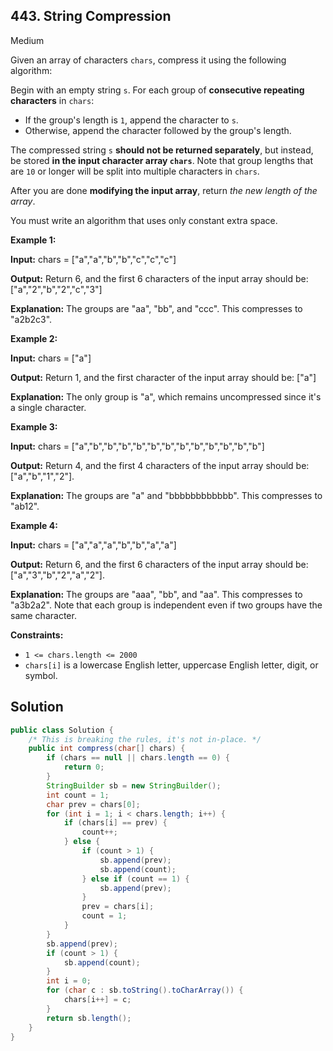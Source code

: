## 443\. String Compression

Medium

Given an array of characters `chars`, compress it using the following algorithm:

Begin with an empty string `s`. For each group of **consecutive repeating characters** in `chars`:

*   If the group's length is `1`, append the character to `s`.
*   Otherwise, append the character followed by the group's length.

The compressed string `s` **should not be returned separately**, but instead, be stored **in the input character array `chars`**. Note that group lengths that are `10` or longer will be split into multiple characters in `chars`.

After you are done **modifying the input array**, return _the new length of the array_.

You must write an algorithm that uses only constant extra space.

**Example 1:**

**Input:** chars = ["a","a","b","b","c","c","c"]

**Output:** Return 6, and the first 6 characters of the input array should be: ["a","2","b","2","c","3"]

**Explanation:** The groups are "aa", "bb", and "ccc". This compresses to "a2b2c3". 

**Example 2:**

**Input:** chars = ["a"]

**Output:** Return 1, and the first character of the input array should be: ["a"]

**Explanation:** The only group is "a", which remains uncompressed since it's a single character. 

**Example 3:**

**Input:** chars = ["a","b","b","b","b","b","b","b","b","b","b","b","b"]

**Output:** Return 4, and the first 4 characters of the input array should be: ["a","b","1","2"].

**Explanation:** The groups are "a" and "bbbbbbbbbbbb". This compresses to "ab12".

**Example 4:**

**Input:** chars = ["a","a","a","b","b","a","a"]

**Output:** Return 6, and the first 6 characters of the input array should be: ["a","3","b","2","a","2"].

**Explanation:** The groups are "aaa", "bb", and "aa". This compresses to "a3b2a2". Note that each group is independent even if two groups have the same character. 

**Constraints:**

*   `1 <= chars.length <= 2000`
*   `chars[i]` is a lowercase English letter, uppercase English letter, digit, or symbol.

## Solution

```java
public class Solution {
    /* This is breaking the rules, it's not in-place. */
    public int compress(char[] chars) {
        if (chars == null || chars.length == 0) {
            return 0;
        }
        StringBuilder sb = new StringBuilder();
        int count = 1;
        char prev = chars[0];
        for (int i = 1; i < chars.length; i++) {
            if (chars[i] == prev) {
                count++;
            } else {
                if (count > 1) {
                    sb.append(prev);
                    sb.append(count);
                } else if (count == 1) {
                    sb.append(prev);
                }
                prev = chars[i];
                count = 1;
            }
        }
        sb.append(prev);
        if (count > 1) {
            sb.append(count);
        }
        int i = 0;
        for (char c : sb.toString().toCharArray()) {
            chars[i++] = c;
        }
        return sb.length();
    }
}
```